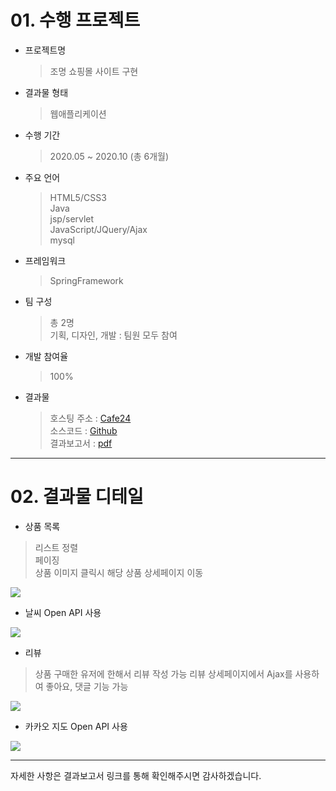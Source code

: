 # 01. 수행 프로젝트

- 프로젝트명

  > 조명 쇼핑몰 사이트 구현

- 결과물 형태

  > 웹애플리케이션

- 수행 기간

  > 2020.05 ~ 2020.10 (총 6개월)

- 주요 언어

  > HTML5/CSS3<br>
  > Java<br>
  > jsp/servlet<br>
  > JavaScript/JQuery/Ajax<br>
  > mysql

- 프레임워크

  > SpringFramework

- 팀 구성

  > 총 2명<br>
  > 기획, 디자인, 개발 : 팀원 모두 참여

- 개발 참여율

  > 100%

- 결과물

  > 호스팅 주소 : [Cafe24](http://teamlight.cafe24.com/)<br>
  > 소스코드 : [Github](https://github.com/rkr0111/TeamProject)<br>
  > 결과보고서 : [pdf](https://drive.google.com/file/d/1xNOmqAL3wftD1oS7ST6AUARtp_qlXC-t/view?usp=sharing)

---

# 02. 결과물 디테일

- 상품 목록

> 리스트 정렬<br>
> 페이징<br>
> 상품 이미지 클릭시 해당 상품 상세페이지 이동

<img src="https://i.ibb.co/J7jkW5Q/teamproject-category.png" />

- 날씨 Open API 사용

<img src="https://i.ibb.co/XJJ1DMB/teamproject-mdpick.png" />

- 리뷰

> 상품 구매한 유저에 한해서 리뷰 작성 가능
> 리뷰 상세페이지에서 Ajax를 사용하여 좋아요, 댓글 기능 가능

<img src="https://i.ibb.co/N2dvj6Z/teamproject-review.png" />

- 카카오 지도 Open API 사용

<img src="https://i.ibb.co/mNbK8X3/teamproject-customer.png" />

---

자세한 사항은 결과보고서 링크를 통해 확인해주시면 감사하겠습니다.

